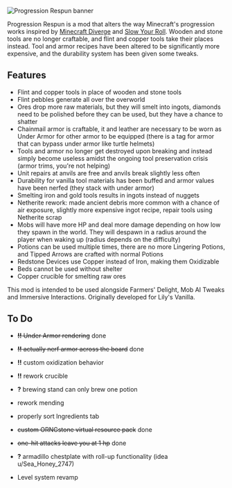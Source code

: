 
<p>
    <img src="banner.png" alt="Progression Respun banner"/>
</p>

Progression Respun is a mod that alters the way Minecraft's progression works inspired by [Minecraft Diverge](https://github.com/BlueStaggo/MCDiverge) and [Slow Your Roll](https://modrinth.com/mod/slow-your-roll/). Wooden and stone tools are no longer craftable, and flint and copper tools take their places instead. Tool and armor recipes have been altered to be significantly more expensive, and the durability system has been given some tweaks.

## Features
- Flint and copper tools in place of wooden and stone tools
- Flint pebbles generate all over the overworld
- Ores drop more raw materials, but they will smelt into ingots, diamonds need to be polished before they can be used, but they have a chance to shatter
- Chainmail armor is craftable, it and leather are necessary to be worn as Under Armor for other armor to be equipped (there is a tag for armor that can bypass under armor like turtle helmets)
- Tools and armor no longer get destroyed upon breaking and instead simply become useless amidst the ongoing tool preservation crisis (armor trims, you're not helping)
- Unit repairs at anvils are free and anvils break slightly less often
- Durability for vanilla tool materials has been buffed and armor values have been nerfed (they stack with under armor)
- Smelting iron and gold tools results in ingots instead of nuggets
- Netherite rework: made ancient debris more common with a chance of air exposure, slightly more expensive ingot recipe, repair tools using Netherite scrap
- Mobs will have more HP and deal more damage depending on how low they spawn in the world. They will despawn in a radius around the player when waking up (radius depends on the difficulty)
- Potions can be used multiple times, there are no more Lingering Potions, and Tipped Arrows are crafted with normal Potions
- Redstone Devices use Copper instead of Iron, making them Oxidizable
- Beds cannot be used without shelter
- Copper crucible for smelting raw ores

This mod is intended to be used alongside Farmers' Delight, Mob AI Tweaks and Immersive Interactions. Originally developed for Lily's Vanilla.


## To Do

- ~~**!!** Under Armor rendering~~ done
- ~~**!!** actually nerf armor across the board~~ done
- **!!** custom oxidization behavior
- **!!** rework crucible
- **?** brewing stand can only brew one potion
- rework mending
- properly sort Ingredients tab
- ~~custom ORNGstone virtual resource pack~~ done
- ~~one-hit attacks leave you at 1 hp~~ done
- **?** armadillo chestplate with roll-up functionality (idea u/Sea_Honey_2747)

- Level system revamp